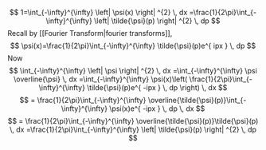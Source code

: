 $$
1=\int_{-\infty}^{\infty} \left| \psi(x) \right| ^{2} \, dx =\frac{1}{2\pi}\int_{-\infty}^{\infty} \left| \tilde{\psi}(p) \right| ^{2} \, dp 
$$
Recall by [[Fourier Transform|fourier transforms]], 
$$
\psi(x)=\frac{1}{2\pi}\int_{-\infty}^{\infty} \tilde{\psi}(p)e^{ ipx } \, dp 
$$
Now
$$
\int_{-\infty}^{\infty} \left| \psi \right| ^{2} \, dx =\int_{-\infty}^{\infty} \psi  \overline{\psi} \, dx =\int_{-\infty}^{\infty} \psi(x)\left( \frac{1}{2\pi}\int_{-\infty}^{\infty} \tilde{\psi}(p)e^{ -ipx } \, dp  \right) \, dx 
$$
$$
= \frac{1}{2\pi}\int_{-\infty}^{\infty} \overline{\tilde{\psi}(p)}\int_{-\infty}^{\infty} \psi(x)e^{ -ipx } \, dp  \, dx 
$$
$$
= \frac{1}{2\pi}\int_{-\infty}^{\infty} \overline{\tilde{\psi}(p)}\tilde{\psi}(p) \, dx =\frac{1}{2\pi}\int_{-\infty}^{\infty} \left| \tilde{\psi}(p) \right| ^{2} \, dp
$$
